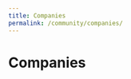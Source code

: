 ```yaml
---
title: Companies
permalink: /community/companies/
---
```

<h1 style="text-align:centre;"><b>Companies</b></h1>
